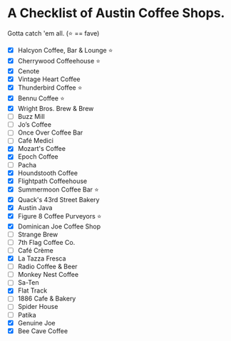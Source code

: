 # A Checklist of Austin Coffee Shops.

Gotta catch 'em all. (:star: == fave)

- [x] Halcyon Coffee, Bar & Lounge :star:
- [x] Cherrywood Coffeehouse :star:
- [x] Cenote
- [x] Vintage Heart Coffee
- [x] Thunderbird Coffee :star:
- [x] Bennu Coffee :star:
- [x] Wright Bros. Brew & Brew
- [ ] Buzz Mill
- [ ] Jo’s Coffee
- [ ] Once Over Coffee Bar
- [ ] Café Medici
- [x] Mozart's Coffee
- [x] Epoch Coffee
- [ ] Pacha
- [x] Houndstooth Coffee
- [x] Flightpath Coffeehouse
- [x] Summermoon Coffee Bar :star:
- [x] Quack's 43rd Street Bakery
- [x] Austin Java
- [x] Figure 8 Coffee Purveyors :star:
- [x] Dominican Joe Coffee Shop
- [ ] Strange Brew
- [ ] 7th Flag Coffee Co.
- [ ] Café Crème
- [x] La Tazza Fresca
- [ ] Radio Coffee & Beer
- [ ] Monkey Nest Coffee
- [ ] Sa-Ten
- [x] Flat Track
- [ ] 1886 Cafe & Bakery
- [ ] Spider House
- [ ] Patika
- [x] Genuine Joe
- [x] Bee Cave Coffee